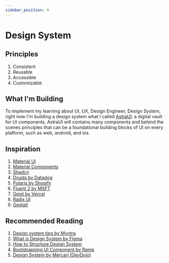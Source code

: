 ```yaml
---
sidebar_position: 9
---
```


# Design System

## Principles

1. Consistent
2. Reusable
3. Accessible
4. Customizable

## What I'm Building

To implement my learning about UI, UX, Design Engineer, Design System, right now I'm building a design system what I called [AstraUI](https://www.astraui.design/): a digital vault for UI components. AstraUI will contains many components and behind the scenes principles that can be a foundational building blocks of UI on every platform, such as web, android, and ios. 

## Inspiration

1. [Material UI](https://mui.com/)
2. [Material Components](https://m3.material.io/components)
3. [Shadcn](https://ui.shadcn.com/)
4. [Druids by Datadog](https://druids.datadoghq.com/components)
5. [Polaris by Shopify](https://polaris.shopify.com/)
6. [Fluent 2 by MSFT](https://fluent2.microsoft.design/components/web/react)
7. [Geist by Vercel](https://vercel.com/geist/introduction)
8. [Radix UI](https://www.radix-ui.com/)
9. [Gestalt](https://gestalt.pinterest.systems/home)

## Recommended Reading

1. [Design system tips by Myntra](https://medium.com/myntra-engineering/design-system-in-action-at-myntra-tips-for-designers-and-developers-82b0ead11fc5)
2. [What is Design System by Figma](https://www.figma.com/blog/design-systems-101-what-is-a-design-system/)
3. [How to Structure Design System](https://www.figma.com/blog/how-thumbtack-structures-their-design-system/)
4. [Bootstrapping UI Component by Ramp](https://engineering.ramp.com/bootstrapping-a-ui-component-library)
5. [Design System by Mercari (DevDojo)](https://speakerdeck.com/mercari/devdojo-mercari-design-system-for-mobile-2024?slide=20)
